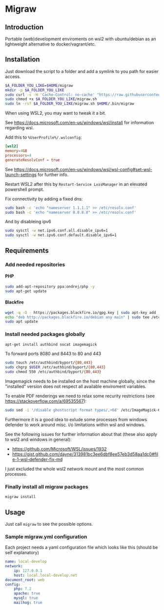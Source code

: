 # Migraw

## Introduction

Portable (web)development enviroments on wsl2 with ubuntu/debian as an lightweight alternative to docker/vagrant/etc.

## Installation

Just download the script to a folder and add a symlink to you path for easier access.

```bash
$A_FOLDER_YOU_LIKE=$HOME/migraw
mkdir -p $A_FOLDER_YOU_LIKE
sudo curl -s -H 'Cache-Control: no-cache' "https://raw.githubusercontent.com/marcharding/migraw/main-dpkg/migraw.sh" --output "$A_FOLDER_YOU_LIKE/migraw.sh"
sudo chmod +x $A_FOLDER_YOU_LIKE/migraw.sh
sudo ln -rsf $A_FOLDER_YOU_LIKE/migraw.sh $HOME/.bin/migraw
```

When using WSL2, you may want to tweak it a bit.

See https://docs.microsoft.com/en-us/windows/wsl/install for information regarding wsl.

Add this to `%UserProfile%/.wslconfig`:

```conf
[wsl2]
memory=4GB
processors=4
generateResolvConf = true
```

See https://docs.microsoft.com/en-us/windows/wsl/wsl-config#set-wsl-launch-settings for further info.

Restart WSL2 after this by `Restart-Service LxssManager` in an elevated powershell prompt.

Fix connectivity by adding a fixed dns:

```bash
sudo bash -c 'echo "nameserver 1.1.1.1" >> /etc/resolv.conf'
sudo bash -c 'echo "nameserver 8.8.8.8" >> /etc/resolv.conf'
```

And by disableing ipv6

```bash
sudo sysctl -w net.ipv6.conf.all.disable_ipv6=1
sudo sysctl -w net.ipv6.conf.default.disable_ipv6=1
```

## Requirements

### Add needed repositories

#### PHP

```bash
sudo add-apt-repository ppa:ondrej/php -y
sudo apt-get update
```

#### Blackfire

```bash
wget -q -O - https://packages.blackfire.io/gpg.key | sudo apt-key add -
echo "deb http://packages.blackfire.io/debian any main" | sudo tee /etc/apt/sources.list.d/blackfire.list
sudo apt update
```

### Install needed packages globally

```bash
apt-get install authbind socat imagemagick
```

To forward ports 8080 and 8443 to 80 and 443

```bash
sudo touch /etc/authbind/byport/{80,443}
sudo chgrp $USER /etc/authbind/byport/{80,443}
sudo chmod 550 /etc/authbind/byport/{80,443}
```

Imagemagick needs to be installed on the host machine globally, since the "installed" version does not respect all available enviroment variables.

To enable PDF renderings we need to relax some recurity restrictions (see https://stackoverflow.com/a/69535567):

```bash
sudo sed -i '/disable ghostscript format types/,+6d' /etc/ImageMagick-6/policy.xml
```

Furthermore it is a good idea to exlude some processes from windows defender to work around misc. i/o limitations within wsl and windows.

See the following issues for further information about that (these also apply to wsl2 and windows in general):
- https://github.com/Microsoft/WSL/issues/1932
- https://gist.github.com/dayne/313981bc3ee6dbf8ee57eb3d58aa1dc0#file-1-wsl-defender-fix-md

I just excluded the whole wsl2 network mount and the most common processes.

### Finally install all migraw packages

```bash
migraw install
```

## Usage

Just call `migraw` to see the possible options.

### Sample migraw.yml configuration

Each project needs a yaml configuration file which looks like this (should be self explanatory)

```yml
name: local-develop
network:
	ip: 127.0.0.1
	host: local.local-develop.net
document_root: web
config:
	php: 7.2
	apache: true
	mysql: true
	mailhog: true
```
